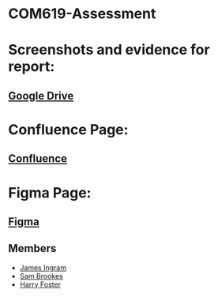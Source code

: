 ﻿# COM619-Assessment

# Screenshots and evidence for report:
## [Google Drive](https://docs.google.com/document/d/1kdmuywYk8xJ9IU3yOw_Zznre3XizPHINFuBN0292dgQ/edit?usp=sharing)
# Confluence Page:
## [Confluence](https://id.atlassian.com/invite/p/confluence?id=uy9QaPnWQk23aMa8FFealg)
# Figma Page:
## [Figma](https://www.figma.com/files/team/1423590514803812078/project/285331166/COM619-Assessment?fuid=1260524408447070470)

## Members
- [James Ingram](https://github.com/JamIng03)
- [Sam Brookes](https://github.com/GBN-sb)
- [Harry Foster](https://github.com/harrytfoster1)

